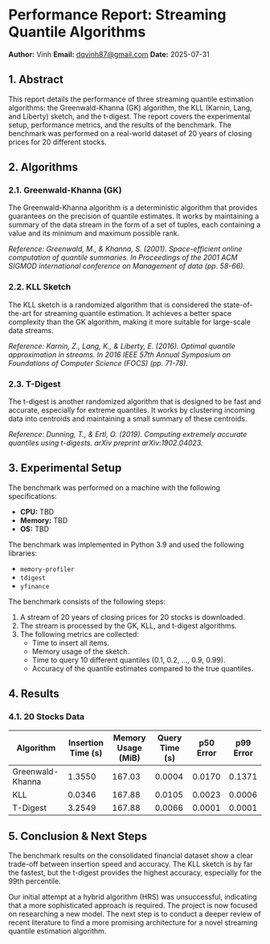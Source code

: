 # Performance Report: Streaming Quantile Algorithms

**Author:** Vinh
**Email:** dqvinh87@gmail.com
**Date:** 2025-07-31

## 1. Abstract

This report details the performance of three streaming quantile estimation algorithms: the Greenwald-Khanna (GK) algorithm, the KLL (Karnin, Lang, and Liberty) sketch, and the t-digest. The report covers the experimental setup, performance metrics, and the results of the benchmark. The benchmark was performed on a real-world dataset of 20 years of closing prices for 20 different stocks.

## 2. Algorithms

### 2.1. Greenwald-Khanna (GK)

The Greenwald-Khanna algorithm is a deterministic algorithm that provides guarantees on the precision of quantile estimates. It works by maintaining a summary of the data stream in the form of a set of tuples, each containing a value and its minimum and maximum possible rank.

*Reference: Greenwald, M., & Khanna, S. (2001). Space-efficient online computation of quantile summaries. In Proceedings of the 2001 ACM SIGMOD international conference on Management of data (pp. 58-66).*

### 2.2. KLL Sketch

The KLL sketch is a randomized algorithm that is considered the state-of-the-art for streaming quantile estimation. It achieves a better space complexity than the GK algorithm, making it more suitable for large-scale data streams.

*Reference: Karnin, Z., Lang, K., & Liberty, E. (2016). Optimal quantile approximation in streams. In 2016 IEEE 57th Annual Symposium on Foundations of Computer Science (FOCS) (pp. 71-78).*

### 2.3. T-Digest

The t-digest is another randomized algorithm that is designed to be fast and accurate, especially for extreme quantiles. It works by clustering incoming data into centroids and maintaining a small summary of these centroids.

*Reference: Dunning, T., & Ertl, O. (2019). Computing extremely accurate quantiles using t-digests. arXiv preprint arXiv:1902.04023.*

## 3. Experimental Setup

The benchmark was performed on a machine with the following specifications:

*   **CPU:** TBD
*   **Memory:** TBD
*   **OS:** TBD

The benchmark was implemented in Python 3.9 and used the following libraries:

*   `memory-profiler`
*   `tdigest`
*   `yfinance`

The benchmark consists of the following steps:
1.  A stream of 20 years of closing prices for 20 stocks is downloaded.
2.  The stream is processed by the GK, KLL, and t-digest algorithms.
3.  The following metrics are collected:
    *   Time to insert all items.
    *   Memory usage of the sketch.
    *   Time to query 10 different quantiles (0.1, 0.2, ..., 0.9, 0.99).
    *   Accuracy of the quantile estimates compared to the true quantiles.

## 4. Results

### 4.1. 20 Stocks Data

| Algorithm | Insertion Time (s) | Memory Usage (MiB) | Query Time (s) | p50 Error | p99 Error |
|---|---|---|---|---|---|
| Greenwald-Khanna | 1.3550 | 167.03 | 0.0004 | 0.0170 | 0.1371 |
| KLL | 0.0346 | 167.88 | 0.0105 | 0.0023 | 0.0006 |
| T-Digest | 3.2549 | 167.88 | 0.0066 | 0.0001 | 0.0001 |

## 5. Conclusion & Next Steps

The benchmark results on the consolidated financial dataset show a clear trade-off between insertion speed and accuracy. The KLL sketch is by far the fastest, but the t-digest provides the highest accuracy, especially for the 99th percentile.

Our initial attempt at a hybrid algorithm (HRS) was unsuccessful, indicating that a more sophisticated approach is required. The project is now focused on researching a new model. The next step is to conduct a deeper review of recent literature to find a more promising architecture for a novel streaming quantile estimation algorithm.